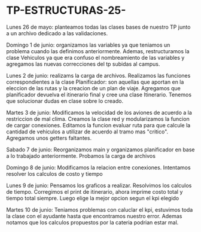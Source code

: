 # TP-ESTRUCTURAS-25-

Lunes 26 de mayo: planteamos todas las clases bases de nuestro TP junto a un archivo dedicado a las validaciones.


Domingo 1 de junio: organizamos las variables ya que teniamos un problema cuando las definimos anteriormente. 
    Ademas, restructuramos la clase Vehiculos ya que era confuso el nombreamiento de las variables y agregamos las nuevas correcciones del tp subidas al campus.


Lunes 2 de junio: realizams la carga de archivos.
    Realizamos las funciones correspondientes a la clase Planificador: son aquellas que aportan en la eleccion de las rutas y la creacion de un plan de viaje.
    Agregamos que planificador devuelva el itinerario final y cree una clase Itinerario.
    Tenemos que solucionar dudas en clase sobre lo creado.

Martes 3 de junio: 
    Modificamos la velocidad de los aviones de acuerdo a la restriccion de mal clima.
    Creamos la clase red y modularizamos la funcion de cargar conexiones.
    Editamos la funcion evaluar ruta para que calcule la cantidad de vehiculos a utilizar de acuerdo al tramo mas "critico".
    Agregamos unos getters faltantes.

Sabado 7 de junio: 
    Reorganizamos main y organizamos planificador en base a lo trabajado anteriormente. 
    Probamos la carga de archivos

Domingo 8 de junio:
    Modificamos la relacion entre conexiones.
    Intentamos resolver los calculos de costo y tiempo

Lunes 9 de junio:
    Pensamos los graficos a realizar.
    Resolvimos los calculos de tiempo.
    Corregimos el print de itinerario, ahora imprime costo total y tiempo total siempre. Luego elige la mejor opcion segun el kpi elegido

Martes 10 de junio: 
    Teniamos problemas con caluclar el kpi, estuvimos toda la clase con el ayudante hasta que encontramos nuestro error. 
    Ademas notamos que los calculos propuestos por la cateria podrian estar mal. 


    

